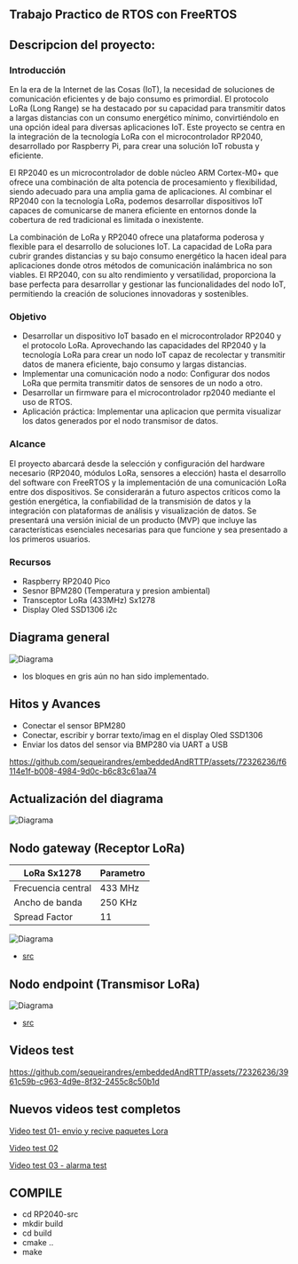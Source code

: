 ## Trabajo Practico de RTOS con FreeRTOS

## Descripcion del proyecto:

### Introducción

En la era de la Internet de las Cosas (IoT), la necesidad de soluciones de comunicación eficientes y de bajo consumo es primordial. El protocolo LoRa (Long Range) se ha destacado por su capacidad para transmitir datos a largas distancias con un consumo energético mínimo, convirtiéndolo en una opción ideal para diversas aplicaciones IoT. Este proyecto se centra en la integración de la tecnología LoRa con el microcontrolador RP2040, desarrollado por Raspberry Pi, para crear una solución IoT robusta y eficiente.

El RP2040 es un microcontrolador de doble núcleo ARM Cortex-M0+ que ofrece una combinación de alta potencia de procesamiento y flexibilidad, siendo adecuado para una amplia gama de aplicaciones. Al combinar el RP2040 con la tecnología LoRa, podemos desarrollar dispositivos IoT capaces de comunicarse de manera eficiente en entornos donde la cobertura de red tradicional es limitada o inexistente.

La combinación de LoRa y RP2040 ofrece una plataforma poderosa y flexible para el desarrollo de soluciones IoT. La capacidad de LoRa para cubrir grandes distancias y su bajo consumo energético la hacen ideal para aplicaciones donde otros métodos de comunicación inalámbrica no son viables. El RP2040, con su alto rendimiento y versatilidad, proporciona la base perfecta para desarrollar y gestionar las funcionalidades del nodo IoT, permitiendo la creación de soluciones innovadoras y sostenibles.

### Objetivo 

- Desarrollar un dispositivo IoT basado en el microcontrolador RP2040 y el protocolo LoRa. Aprovechando las capacidades del RP2040 y la tecnología LoRa para crear un nodo IoT capaz de recolectar y transmitir datos de manera eficiente, bajo consumo y largas distancias.
-  Implementar una comunicación nodo a nodo: Configurar dos nodos LoRa que permita transmitir datos de sensores de un nodo a otro.
-  Desarrollar un firmware para el microcontrolador rp2040 mediante el uso de RTOS.
-  Aplicación práctica: Implementar una aplicacion que permita visualizar los datos generados por el nodo transmisor de datos.

### Alcance 

El proyecto abarcará desde la selección y configuración del hardware necesario (RP2040, módulos LoRa, sensores a elección) hasta el desarrollo del software con FreeRTOS y la implementación de una comunicación LoRa entre dos dispositivos. Se considerarán a futuro aspectos críticos como la gestión energética, la confiabilidad de la transmisión de datos y la integración con plataformas de análisis y visualización de datos.
Se presentará una versión inicial de un producto (MVP) que incluye las características esenciales necesarias para que funcione y sea presentado a los primeros usuarios.

### Recursos 

- Raspberry RP2040 Pico 
- Sesnor BPM280 (Temperatura y presion ambiental)
- Transceptor LoRa (433MHz) Sx1278
- Display Oled SSD1306 i2c
  
## Diagrama general

![Diagrama](RP2040-tp/imag/rp2040-tp.png)

- los bloques en gris aún no han sido implementado.

## Hitos y Avances

- Conectar el sensor BPM280
- Conectar, escribir y borrar texto/imag en el display Oled SSD1306
- Enviar los datos del sensor via BMP280 via UART a USB 


https://github.com/sequeirandres/embeddedAndRTTP/assets/72326236/f6114e1f-b008-4984-9d0c-b6c83c61aa74


## Actualización del diagrama

![Diagrama](RP2040-tp/imag/diagrama-v02.png)


## Nodo gateway (Receptor LoRa)

| LoRa Sx1278           | Parametro |
|-----------------------|-----------|
| Frecuencia central    | 433 MHz   | 
| Ancho de banda        | 250 KHz   | 
| Spread Factor         | 11        | 


![Diagrama](RP2040-tp/imag/gateway-iot2.png)

- [src](https://github.com/sequeirandres/embeddedAndRTTP/blob/main/RP2040-src/aplications/LoRaNode/LoRaNode.cpp)
## Nodo endpoint (Transmisor LoRa)

![Diagrama](RP2040-tp/imag/node-iot2.png)

- [src](https://github.com/sequeirandres/embeddedAndRTTP/blob/main/RP2040-src/aplications/LoRaNode/LoRaNode.cpp)

## Videos test 

https://github.com/sequeirandres/embeddedAndRTTP/assets/72326236/3961c59b-c963-4d9e-8f32-2455c8c50b1d

## Nuevos videos test completos 

[Video test 01- envio y recive paquetes Lora](https://drive.google.com/file/d/1ub5lkfFMzj2NYurORYJZJMrPG7XbilwR/view?usp=sharing)

[Video test 02](https://drive.google.com/file/d/1-5yqoETG61ZjHBQlNYUkIsUJ_yjg-Ff6/view?usp=sharing)

[Video test 03 - alarma test](https://drive.google.com/file/d/1_DV6GsYPspmdC_JznaScxC3y3YMohNlG/view?usp=sharing)


## COMPILE

- cd RP2040-src
- mkdir build
- cd build
- cmake ..
- make





